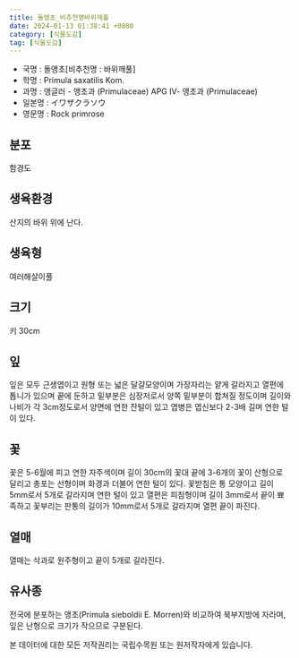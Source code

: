 ```yaml
---
title: 돌앵초_비추천명바위깨풀
date: 2024-01-13 01:38:41 +0800
category: [식물도감]
tag: [식물도감]
---
```




- 국명 : 돌앵초[비추천명 : 바위깨풀]
- 학명 : Primula saxatilis Kom.
- 과명 : 앵글러 - 앵초과 (Primulaceae) APG Ⅳ- 앵초과 (Primulaceae)
- 일본명 : イワザクラソウ
- 영문명 : Rock primrose


## 분포
함경도
## 생육환경
산지의 바위 위에 난다.
## 생육형
여러해살이풀 
## 크기
키 30cm
## 잎
잎은 모두 근생엽이고 원형 또는 넓은 달걀모양이며 가장자리는 얕게 갈라지고 열편에 톱니가 있으며 끝에 둔하고 밑부분은 심장저로서 양쪽 밑부분이 합쳐질 정도이며 길이와 나비가 각 3cm정도로서 양면에 연한 잔털이 있고 엽병은 엽신보다 2-3배 길며 연한 털이 있다.
## 꽃
꽃은 5-6월에 피고 연한 자주색이며 길이 30cm의 꽃대 끝에 3-6개의 꽃이 산형으로 달리고 총포는 선형이며 화경과 더불어 연한 털이 있다. 꽃받침은 통 모양이고 길이 5mm로서 5개로 갈라지며 연한 털이 있고 열편은 피침형이며 길이 3mm로서 끝이 뾰족하고 꽃부리는 판통의 길이가 10mm로서 5개로 갈라지며 열편 끝이 파진다.
## 열매
열매는 삭과로 원주형이고 끝이 5개로 갈라진다.
## 유사종
전국에 분포하는 앵초(Primula sieboldii E. Morren)와 비교하여 북부지방에 자라며, 잎은 난형으로 크기가 작으므로 구분된다. 






본 데이터에 대한 모든 저작권리는 국립수목원 또는 원저작자에게 있습니다.
